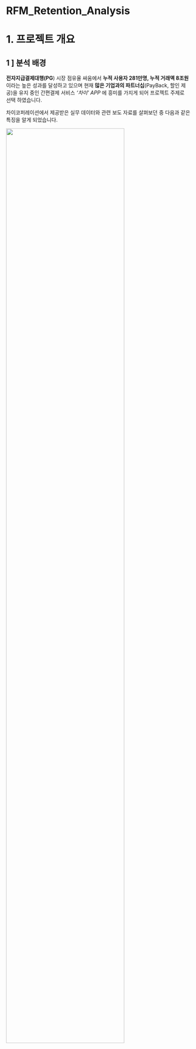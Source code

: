 # RFM_Retention_Analysis

# 1. 프로젝트 개요

## 1 ]  분석 배경

**전자지급결제대행(PG**) 시장 점유율 싸움에서 **누적 사용자 281만명, 누적 거래액 8조원** 이라는 높은 성과를 달성하고 있으며 현재  **많은 기업과의 파트너십**(PayBack, 할인 제공)을 유지 중인 간편결제 서비스 *‘차이’ APP* 에 흥미를 가지게 되어 프로젝트 주제로 선택 하였습니다.

차이코퍼레이션에서 제공받은 실무 데이터와 관련 보도 자료를 살펴보던 중 다음과 같은 특징을 알게 되었습니다.

<img src = "https://user-images.githubusercontent.com/85742844/166093727-0037d8b2-79d9-4868-8564-79573a3541a7.png" width="80%">
